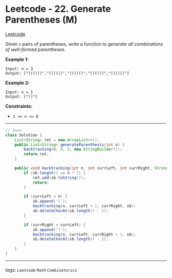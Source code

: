 # Leetcode - 22. Generate Parentheses (M)

[Leetcode](https://leetcode.com/problems/generate-parentheses/description/)

Given `n` pairs of parentheses, write a function to _generate all combinations of well-formed parentheses_.

**Example 1:**
```
Input: n = 3
Output: ["((()))","(()())","(())()","()(())","()()()"]
```
**Example 2:**
```
Input: n = 1
Output: ["()"]
```
**Constraints:**

-   `1 <= n <= 8`

---
```java
// Java
class Solution {
    List<String> ret = new ArrayList<>();
    public List<String> generateParenthesis(int n) {
        backtracking(n, 0, 0, new StringBuilder());
        return ret;
    }

    public void backtracking(int n, int currLeft, int currRight, StringBuilder sb) {
        if (sb.length() == n * 2) {
            ret.add(sb.toString());
            return;
        }

        if (currLeft < n) {
            sb.append('(');
            backtracking(n, currLeft + 1, currRight, sb);
            sb.deleteCharAt(sb.length() - 1);
        }

        if (currRight < currLeft) {
            sb.append(')');
            backtracking(n, currLeft, currRight + 1, sb);
            sb.deleteCharAt(sb.length() - 1);
        }
    }
}
```



---

###### tags: `Leetcode` `Math` `Combinatorics`
